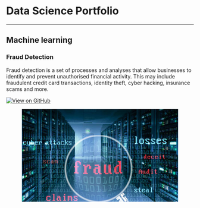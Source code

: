 
# Data Science Portfolio

---

## Machine learning

### Fraud Detection 

Fraud detection is a set of processes and analyses that allow businesses to identify and prevent unauthorised financial activity. This may include fraudulent credit card transactions, identity theft, cyber hacking, insurance scams and more.

[![View on GitHub](https://img.shields.io/badge/GitHub-View_on_GitHub-blue?logo=GitHub)](https://github.com/sunnyms/fraud_detection)

<center><img src="assets/img/projects/rsz_fraud_detection.jpg"/></center>





